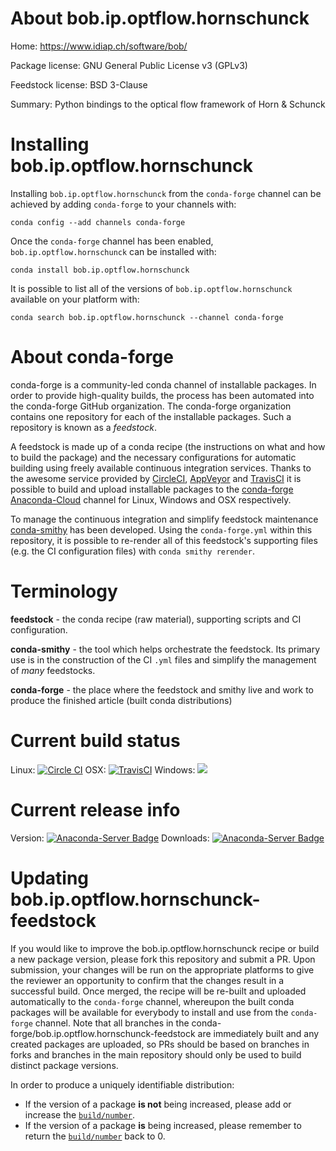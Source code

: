 About bob.ip.optflow.hornschunck
================================

Home: https://www.idiap.ch/software/bob/

Package license: GNU General Public License v3 (GPLv3)

Feedstock license: BSD 3-Clause

Summary: Python bindings to the optical flow framework of Horn & Schunck



Installing bob.ip.optflow.hornschunck
=====================================

Installing `bob.ip.optflow.hornschunck` from the `conda-forge` channel can be achieved by adding `conda-forge` to your channels with:

```
conda config --add channels conda-forge
```

Once the `conda-forge` channel has been enabled, `bob.ip.optflow.hornschunck` can be installed with:

```
conda install bob.ip.optflow.hornschunck
```

It is possible to list all of the versions of `bob.ip.optflow.hornschunck` available on your platform with:

```
conda search bob.ip.optflow.hornschunck --channel conda-forge
```



About conda-forge
=================

conda-forge is a community-led conda channel of installable packages.
In order to provide high-quality builds, the process has been automated into the
conda-forge GitHub organization. The conda-forge organization contains one repository
for each of the installable packages. Such a repository is known as a *feedstock*.

A feedstock is made up of a conda recipe (the instructions on what and how to build
the package) and the necessary configurations for automatic building using freely
available continuous integration services. Thanks to the awesome service provided by
[CircleCI](https://circleci.com/), [AppVeyor](http://www.appveyor.com/)
and [TravisCI](https://travis-ci.org/) it is possible to build and upload installable
packages to the [conda-forge](https://anaconda.org/conda-forge)
[Anaconda-Cloud](http://docs.anaconda.org/) channel for Linux, Windows and OSX respectively.

To manage the continuous integration and simplify feedstock maintenance
[conda-smithy](http://github.com/conda-forge/conda-smithy) has been developed.
Using the ``conda-forge.yml`` within this repository, it is possible to re-render all of
this feedstock's supporting files (e.g. the CI configuration files) with ``conda smithy rerender``.


Terminology
===========

**feedstock** - the conda recipe (raw material), supporting scripts and CI configuration.

**conda-smithy** - the tool which helps orchestrate the feedstock.
                   Its primary use is in the construction of the CI ``.yml`` files
                   and simplify the management of *many* feedstocks.

**conda-forge** - the place where the feedstock and smithy live and work to
                  produce the finished article (built conda distributions)

Current build status
====================

Linux: [![Circle CI](https://circleci.com/gh/conda-forge/bob.ip.optflow.hornschunck-feedstock.svg?style=shield)](https://circleci.com/gh/conda-forge/bob.ip.optflow.hornschunck-feedstock)
OSX: [![TravisCI](https://travis-ci.org/conda-forge/bob.ip.optflow.hornschunck-feedstock.svg?branch=master)](https://travis-ci.org/conda-forge/bob.ip.optflow.hornschunck-feedstock)
Windows: ![](https://cdn.rawgit.com/conda-forge/conda-smithy/90845bba35bec53edac7a16638aa4d77217a3713/conda_smithy/static/disabled.svg)

Current release info
====================
Version: [![Anaconda-Server Badge](https://anaconda.org/conda-forge/bob.ip.optflow.hornschunck/badges/version.svg)](https://anaconda.org/conda-forge/bob.ip.optflow.hornschunck)
Downloads: [![Anaconda-Server Badge](https://anaconda.org/conda-forge/bob.ip.optflow.hornschunck/badges/downloads.svg)](https://anaconda.org/conda-forge/bob.ip.optflow.hornschunck)


Updating bob.ip.optflow.hornschunck-feedstock
=============================================

If you would like to improve the bob.ip.optflow.hornschunck recipe or build a new
package version, please fork this repository and submit a PR. Upon submission,
your changes will be run on the appropriate platforms to give the reviewer an
opportunity to confirm that the changes result in a successful build. Once
merged, the recipe will be re-built and uploaded automatically to the
`conda-forge` channel, whereupon the built conda packages will be available for
everybody to install and use from the `conda-forge` channel.
Note that all branches in the conda-forge/bob.ip.optflow.hornschunck-feedstock are
immediately built and any created packages are uploaded, so PRs should be based
on branches in forks and branches in the main repository should only be used to
build distinct package versions.

In order to produce a uniquely identifiable distribution:
 * If the version of a package **is not** being increased, please add or increase
   the [``build/number``](http://conda.pydata.org/docs/building/meta-yaml.html#build-number-and-string).
 * If the version of a package **is** being increased, please remember to return
   the [``build/number``](http://conda.pydata.org/docs/building/meta-yaml.html#build-number-and-string)
   back to 0.
